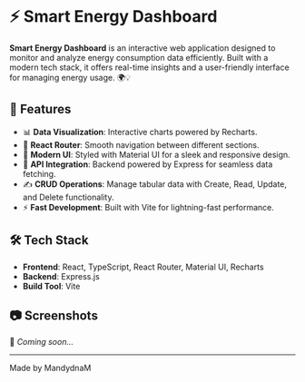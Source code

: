 # ⚡ Smart Energy Dashboard

**Smart Energy Dashboard** is an interactive web application designed to monitor and analyze energy consumption data efficiently. Built with a modern tech stack, it offers real-time insights and a user-friendly interface for managing energy usage. 🌍💡

## 🚀 Features
- 📊 **Data Visualization**: Interactive charts powered by Recharts.
- 🔄 **React Router**: Smooth navigation between different sections.
- 🎨 **Modern UI**: Styled with Material UI for a sleek and responsive design.
- 🔌 **API Integration**: Backend powered by Express for seamless data fetching.
- ✍️ **CRUD Operations**: Manage tabular data with Create, Read, Update, and Delete functionality.
- ⚡ **Fast Development**: Built with Vite for lightning-fast performance.

## 🛠️ Tech Stack
- **Frontend**: React, TypeScript, React Router, Material UI, Recharts
- **Backend**: Express.js
- **Build Tool**: Vite

## 📷 Screenshots
🚧 *Coming soon...*


---
Made by MandydnaM 
